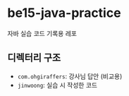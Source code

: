 # be15-java-practice

자바 실습 코드 기록용 레포

## 디렉터리 구조
* `com.ohgiraffers`: 강사님 답안 (비교용)
* `jinwoong`: 실습 시 작성한 코드
